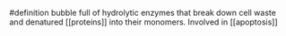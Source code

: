 #definition 
bubble full of hydrolytic enzymes that break down cell waste and denatured [[proteins]] into their monomers.
Involved in [[apoptosis]]
